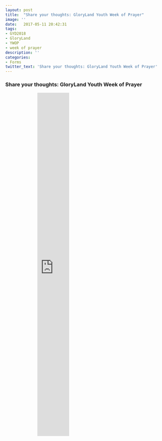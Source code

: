 ```yaml
---
layout: post
title:  "Share your thoughts: GloryLand Youth Week of Prayer"
image: ''
date:   2017-05-11 20:42:31
tags:
- GYD2018
- GloryLand
- YWOP
- week of prayer
description: ''
categories:
- Forms
twitter_text: 'Share your thoughts: GloryLand Youth Week of Prayer'
---
```

### Share your thoughts: GloryLand Youth Week of Prayer 

<iframe src="https://docs.google.com/forms/d/e/1FAIpQLSciRMkJ9Sh84VrCQpx_fjnEmJbBkFkj5qtwC9_uHCRbJghfhg/viewform?embedded=true" width="100rem" height="1080px" style="margin-left:20%"frameborder="0" allowfullscreen marginheight="0" marginwidth="0">Loading...</iframe>
